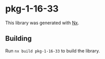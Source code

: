 # pkg-1-16-33

This library was generated with [Nx](https://nx.dev).

## Building

Run `nx build pkg-1-16-33` to build the library.
